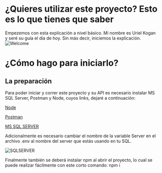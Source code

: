 # ¿Quieres utilizar este proyecto? Esto es lo que tienes que saber
Empezemos con esta explicación a nivel básico. Mi nombre es Uriel Kogan y seré su guía el día de hoy. Sin más decir, iniciemos la explicación.
![Welcome](https://i.pinimg.com/736x/f2/c7/f6/f2c7f62b7cfa21d1e92088c855aa3bd4.jpg)
# ¿Cómo hago para iniciarlo?
## La preparación
Para poder iniciar y correr este proyecto y su API es necesario instalar MS SQL Server, Postman y Node, cuyos links, dejaré a continuación:

[Node](https://nodejs.org/es/download)

[Postman](https://www.postman.com/)

[MS SQL SERVER](https://www.microsoft.com/en-us/sql-server/sql-server-downloads)

Adicionalmente es necesario cambiar el nombre de la variable Server en el archivo .env al nombre del server que estás usando en tu SQL.

![SQLSERVER](https://github.com/komang234/TP_Personajes_FINAL/assets/116166626/010d52b7-5272-437b-85d6-21a3e4e37c01)


Finalmente también se deberá instalar npm al abrir el proyecto, lo cual se puede realizar fácilmente con este corto comando: npm i



 

